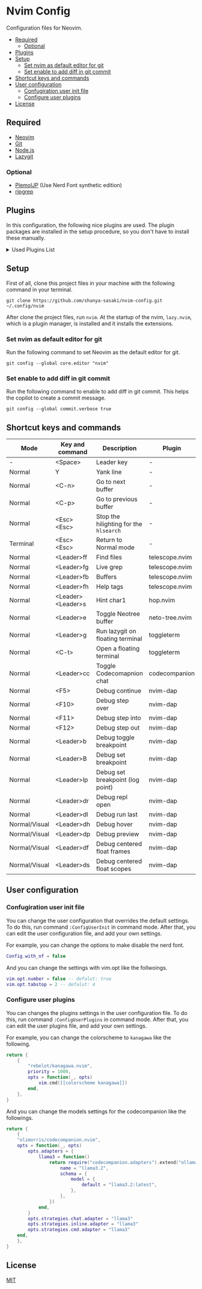 # Nvim Config

Configuration files for Neovim.

- [Required](#required)
  - [Optional](#optional)
- [Plugins](#plugins)
- [Setup](#setup)
  - [Set nvim as default editor for git](#set-nvim-as-default-editor-for-git)
  - [Set enable to add diff in git commit](#set-enable-to-add-diff-in-git-commit)
- [Shortcut keys and commands](#shortcut-keys-and-commands)
- [User configuration](#user-configuration)
  - [Confugiration user init file](#confugiration-user-init-file)
  - [Configure user plugins](#configure-user-plugins)
- [License](#license)

## Required

- [Neovim](https://neovim.io)
- [Git](https://git-scm.com)
- [Node.js](https://nodejs.org/en)
- [Lazygit](https://github.com/jesseduffield/lazygit)

### Optional

- [PlemolJP](https://github.com/yuru7/PlemolJP) (Use Nerd Font synthetic edition)
- [ripgrep](https://github.com/BurntSushi/ripgrep)

## Plugins

In this configuration, the following nice plugins are used.
The plugin packages are installed in the setup procedure,
so you don't have to install these manually.

<details>
<summary>Used Plugins List</summary>

- [tanvirtin/monkai.nvim](https://github.com/tanvirtin/monokai.nvim)
- [folke/tokyonight.nvim](https://github.com/folke/tokyonight.nvim)
- [catppuccin/nvim](https://github.com/catppuccin/nvim)
- [nvim-telescope/telescope.nvim](https://github.com/nvim-telescope/telescope.nvim)
- [nvim-treesitter/nvim-treesitter](https://github.com/nvim-treesitter/nvim-treesitter)
- [akinsho/toggleterm.nvim](https://github.com/akinsho/toggleterm.nvim)
- [lewis6991/gitsigns.nvim](https://github.com/lewis6991/gitsigns.nvim)
- [windwp/nvim-autopairs](https://github.com/windwp/nvim-autopairs)
- [numToStr/Comment.nvim](https://github.com/numToStr/Comment.nvim)
- [kylechui/nvim-surround](https://github.com/kylechui/nvim-surround)
- [phaazon/hop.nvim](https://github.com/phaazon/hop.nvim)
- [lambdalisue/fern.vim](https://github.com/lambdalisue/fern.vim)
- [fern-renderer-nerdfont.vim](https://github.com/)
- [nvim-lualine/lualine.nvim](https://github.com/nvim-lualine/lualine.nvim)
- [iamcco/markdown-preview.nvim](https://github.com/iamcco/markdown-preview.nvim)
- [github/copilot.vim](https://github.com/github/copilot.vim)
- [olimorris/codecompanion.nvim](https://github.com/olimorris/codecompanion.nvim)
- [MeanderingProgrammer/render-markdown.nvim](https://github.com/MeanderingProgrammer/render-markdown.nvim)

</details>

## Setup

First of all, clone this project files in your machine
with the following command in your terminal.

```shell
git clone https://github.com/shunya-sasaki/nvim-config.git ~/.config/nvim
```

After clone the project files, run `nvim`.
At the startup of the nvim, `lazy.nvim`, which is a plugin manager,
is installed and it installs the extensions.

### Set nvim as default editor for git

Run the following command to set Neovim as the default editor for git.

```shell
git config --global core.editor "nvim"
```

### Set enable to add diff in git commit

Run the following command to enable to add diff in git commit.
This helps the copilot to create a commit message.

```shell
git config --global commit.verbose true
```

## Shortcut keys and commands

| Mode          | Key and command       | Description                            | Plugin         |
| ------------- | --------------------- | -------------------------------------- | -------------- |
| -             | \<Space\>             | Leader key                             | -              |
| Normal        | Y                     | Yank line                              | -              |
| Normal        | \<C-n\>               | Go to next buffer                      | -              |
| Normal        | \<C-p\>               | Go to previous buffer                  | -              |
| Normal        | \<Esc\>\<Esc\>        | Stop the hilighting for the `hlsearch` | -              |
| Terminal      | \<Esc\>\<Esc\>        | Return to Normal mode                  | -              |
| Normal        | \<Leader\>ff          | Find files                             | telescope.nvim |
| Normal        | \<Leader\>fg          | Live grep                              | telescope.nvim |
| Normal        | \<Leader\>fb          | Buffers                                | telescope.nvim |
| Normal        | \<Leader\>fh          | Help tags                              | telescope.nvim |
| Normal        | \<Leader\>\<Leader\>s | Hint char1                             | hop.nvim       |
| Normal        | \<Leader\>e           | Toggle Neotree buffer                  | neto-tree.nvim |
| Normal        | \<Leader\>g           | Run lazygit on floating terminal       | toggleterm     |
| Normal        | \<C-t\>               | Open a floating terminal               | toggleterm     |
| Normal        | \<Leader\>cc          | Toggle Codecomapnion chat              | codecompanion  |
| Normal        | \<F5\>                | Debug continue                         | nvim-dap       |
| Normal        | \<F10\>               | Debug step over                        | nvim-dap       |
| Normal        | \<F11\>               | Debug step into                        | nvim-dap       |
| Normal        | \<F12\>               | Debug step out                         | nvim-dap       |
| Normal        | \<Leader\>b           | Debug toggle breakpoint                | nvim-dap       |
| Normal        | \<Leader\>B           | Debug set breakpoint                   | nvim-dap       |
| Normal        | \<Leader\>lp          | Debug set breakpoint (log point)       | nvim-dap       |
| Normal        | \<Leader\>dr          | Debug repl open                        | nvim-dap       |
| Normal        | \<Leader\>dl          | Debug run last                         | nvim-dap       |
| Normal/Visual | \<Leader\>dh          | Debug hover                            | nvim-dap       |
| Normal/Visual | \<Leader\>dp          | Debug preview                          | nvim-dap       |
| Normal/Visual | \<Leader\>df          | Debug centered float frames            | nvim-dap       |
| Normal/Visual | \<Leader\>ds          | Debug centered float scopes            | nvim-dap       |

## User configuration

### Confugiration user init file

You can change the user configuration that overrides the default settings.
To do this, run command `:ConfigUserInit` in command mode.
After that, you can edit the user configuration file, and add your own settings.

For example, you can change the options to make disable the nerd font.

```lua
Config.with_nf = false
```

And you can change the settings with vim.opt like the follwoings.

```lua
vim.opt.number = false -- defalut: true
vim.opt.tabstop = 2 -- defalut: 4
```

### Configure user plugins

You can changes the plugins settings in the user configuration file.
To do this, run command `:ConfigUserPlugins` in command mode.
After that, you can edit the user plugins file, and add your own settings.

For example, you can change the colorscheme to `kanagawa` like the following.

```lua
return {
	{
        "rebelot/kanagawa.nvim",
	    priority = 1000,
		opts = function(_, opts)
			vim.cmd([[colorscheme kanagawa]])
		end,
	},
}
```

And you can change the models settings for the codecompanion like the followings.

```lua
return {
	{
    "olimorris/codecompanion.nvim",
    opts = function(_, opts)
        opts.adapters = {
            llama3 = function()
                return require("codecompanion.adapters").extend("ollama", {
                    name = "llama3.2",
                    schema = {
                        model = {
                            default = "llama3.2:latest",
                        },
                    },
                })
            end,
        }
        opts.strategies.chat.adapter = "llama3"
        opts.strategies.inline.adapter = "llama3"
        opts.strategies.cmd.adapter = "llama3"
    end,
    },
}
```

## License

[MIT](./LICENSE)
